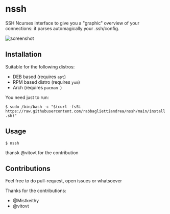 # nssh
SSH Ncurses interface to give you a "graphic" overview of your connections: it parses automagically your .ssh/config.

![screenshot](https://user-images.githubusercontent.com/579861/210282096-6879b641-0c23-4f96-9937-824d9058d5fd.png)

## Installation
Suitable for the following distros:
- DEB based (requires `apt`)
- RPM based distro (requires `yum`)
- Arch (requires `pacman `)

You need just to run:

`$ sudo /bin/bash -c "$(curl -fsSL https://raw.githubusercontent.com/rabbagliettiandrea/nssh/main/install.sh)"`

## Usage
`$ nssh`

thansk @vitovt for the contribution

## Contributions
Feel free to do pull-request, open issues or whatsoever

Thanks for the contributions:
- @Mistkeithy
- @vitovt
